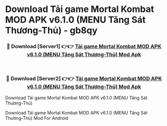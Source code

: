 # Download Tải game Mortal Kombat MOD APK v6.1.0 (MENU Tăng Sát Thương-Thủ) - gb8qy


<div align="center">
<h3>🔴 Download [Server1] 👉👉 <a href="https://apk-comot.site?title=Tải_game_Mortal_Kombat_MOD_APK_v6.1.0_(MENU_Tăng_Sát_Thương-Thủ)">Tải game Mortal Kombat MOD APK v6.1.0 (MENU Tăng Sát Thương-Thủ) Mod Apk</a></h3><br>
<h3>🔴 Download [Server2] 👉👉 <a href="https://apk-comot.site?title=Tải_game_Mortal_Kombat_MOD_APK_v6.1.0_(MENU_Tăng_Sát_Thương-Thủ)">Tải game Mortal Kombat MOD APK v6.1.0 (MENU Tăng Sát Thương-Thủ) Mod Apk</a></h3>
</div>



Download Tải game Mortal Kombat MOD APK v6.1.0 (MENU Tăng Sát Thương-Thủ) 

Download Tải game Mortal Kombat MOD APK v6.1.0 (MENU Tăng Sát Thương-Thủ) Mod For Android
